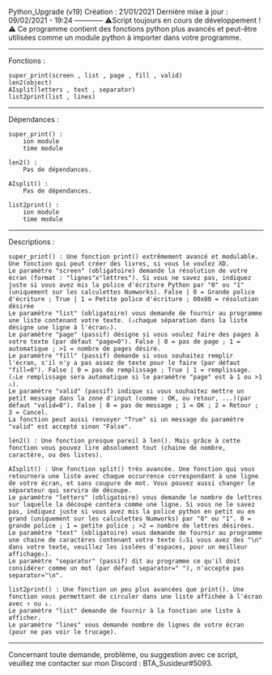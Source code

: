 Python_Upgrade (v19)
Création : 21/01/2021
Dernière mise à jour : 09/02/2021 - 19:24
————
⚠️Script toujours en cours de développement ! ⚠️
Ce programme contient des fonctions python plus avancés et peut-être utilisées comme un module python à importer dans votre programme.

-----------------------------------------------------

Fonctions :


    super_print(screen , list , page , fill , valid)
    len2(object)
    AIsplit(letters , text , separator)
    list2print(list , lines)
    
-----------------------------------------------------

Dépendances :


    super_print() :
        ion module
        time module

    len2() :
        Pas de dépendances.

    AIsplit() :
        Pas de dépendances.

    list2print() :
        ion module
        time module
        
-----------------------------------------------------

Descriptions :


    super_print() : Une fonction print() extrêmement avancé et modulable. Une fonction qui peut créer des livres, si vous le voulez XD.
    Le paramètre "screen" (obligatoire) demande la résolution de votre écran (format : "lignes"x"lettres"). Si vous ne savez pas, indiquez juste si vous avez mis la police d'écriture Python par "0" ou "1" (uniquement sur les calculettes Numworks). False | 0 = Grande police d'écriture ; True | 1 = Petite police d'écriture ; 00x00 = résolution désirée
    Le paramètre "list" (obligatoire) vous demande de fournir au programme une liste contenant votre texte. (⚠️chaque séparation dans la liste désigne une ligne à l'écran⚠️).
    Le paramètre "page" (passif) désigne si vous voulez faire des pages à votre texte (par défaut "page=0"). False | 0 = pas de page ; 1 = automatique ; >1 = nombre de pages désiré.
    Le paramètre "fill" (passif) demande si vous souhaitez remplir l'écran, s'il n'y a pas assez de texte pour le faire (par défaut "fill=0"). False | 0 = pas de remplissage ; True | 1 = remplissage.(⚠️Le remplissage sera automatique si le paramètre "page" est à 1 ou >1 ⚠️).
    Le paramètre "valid" (passif) indique si vous souhaitez mettre un petit message dans la zone d'input (comme : OK, ou retour, ...)(par défaut "valid=0"). False | 0 = pas de message ; 1 = OK ; 2 = Retour ; 3 = Cancel.
    La fonction peut aussi renvoyer "True" si un message du paramètre "valid" est accepté sinon "False".

    len2() : Une fonction presque pareil à len(). Mais grâce à cette fonction vous pouvez lire absolument tout (chaine de nombre, caractère, ou des listes).

    AIsplit() : Une fonction split() très avancée. Une fonction qui vous retournera une liste avec chaque occurrence correspondant à une ligne de votre écran, et sans coupure de mot. Vous pouvez aussi changer le séparateur qui servira de découpe.
    Le paramètre "letters" (obligatoire) vous demande le nombre de lettres sur laquelle la découpe contera comme une ligne. Si vous ne le savez pas, indiquez juste si vous avez mis la police python en petit ou en grand (uniquement sur les calculettes Numworks) par "0" ou "1". 0 = grande police ; 1 = petite police ; >2 = nombre de lettres désirées.
    Le paramètre "text" (obligatoire) vous demande de fournir au programme une chaine de caractères contenant votre texte (⚠️Si vous avez des "\n" dans votre texte, veuillez les isolées d'espaces, pour un meilleur affichage⚠️).
    Le paramètre "separator" (passif) dit au programme ce qu'il doit considérer comme un mot (par défaut separator=" "), n'accepte pas separator="\n".

    list2print() : Une fonction un peu plus avancées que print(). Une fonction vous permettant de circuler dans une liste affichée à l'écran avec ↑ ou ↓.
    Le paramètre "list" demande de fournir à la fonction une liste à afficher.
    Le paramètre "lines" vous demande nombre de lignes de votre écran (pour ne pas voir le trucage).
    
-----------------------------------------------------

Concernant toute demande, problème, ou suggestion avec ce script, veuillez me contacter sur mon Discord : BTA_Susideur#5093.
